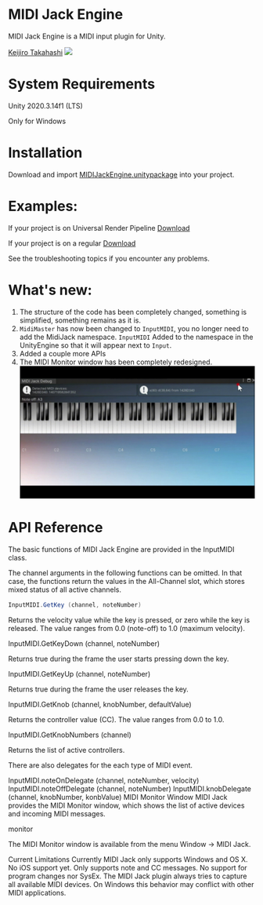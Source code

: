 # MIDI Jack Engine
MIDI Jack Engine is a MIDI input plugin for Unity.

[Keijiro Takahashi](https://github.com/keijiro)
![](view2.gif)

# System Requirements
Unity 2020.3.14f1 (LTS)

Only for Windows
# Installation
Download and import [MIDIJackEngine.unitypackage](https://github.com/ARtronClassicStudio/MidiJackEngine/releases/download/2021V/MIDIJackEngine.unitypackage) into your project.

# Examples:
If your project is on Universal Render Pipeline [Download](https://github.com/ARtronClassicStudio/MidiJackEngine/releases/download/2021V/ForUniversalRenderPipeline.unitypackage)

If your project is on a regular [Download](https://github.com/ARtronClassicStudio/MidiJackEngine/releases/download/2021V/ForStandardRender.unitypackage)



See the troubleshooting topics if you encounter any problems.

# What's new:
1. The structure of the code has been completely changed, something is simplified, something remains as it is.
2. ```MidiMaster``` has now been changed to ```InputMIDI```, you no longer need to add the MidiJack namespace. ```InputMIDI``` Added to the namespace in the UnityEngine so that it will appear next to ```Input```.
3. Added a couple more APIs
4. The MIDI Monitor window has been completely redesigned. ![](view.gif)


# API Reference
The basic functions of MIDI Jack Engine are provided in the InputMIDI class.

The channel arguments in the following functions can be omitted. In that case, the functions return the values in the All-Channel slot, which stores mixed status of all active channels.
```C#
InputMIDI.GetKey (channel, noteNumber)
```
Returns the velocity value while the key is pressed, or zero while the key is released. The value ranges from 0.0 (note-off) to 1.0 (maximum velocity).

InputMIDI.GetKeyDown (channel, noteNumber)

Returns true during the frame the user starts pressing down the key.

InputMIDI.GetKeyUp (channel, noteNumber)

Returns true during the frame the user releases the key.

InputMIDI.GetKnob (channel, knobNumber, defaultValue)

Returns the controller value (CC). The value ranges from 0.0 to 1.0.

InputMIDI.GetKnobNumbers (channel)

Returns the list of active controllers.

There are also delegates for the each type of MIDI event.

InputMIDI.noteOnDelegate (channel, noteNumber, velocity)
InputMIDI.noteOffDelegate (channel, noteNumber)
InputMIDI.knobDelegate (channel, knobNumber, konbValue)
MIDI Monitor Window
MIDI Jack provides the MIDI Monitor window, which shows the list of active devices and incoming MIDI messages.

monitor

The MIDI Monitor window is available from the menu Window -> MIDI Jack.

Current Limitations
Currently MIDI Jack only supports Windows and OS X. No iOS support yet.
Only supports note and CC messages. No support for program changes nor SysEx.
The MIDI Jack plugin always tries to capture all available MIDI devices. On Windows this behavior may conflict with other MIDI applications.
